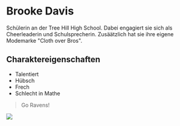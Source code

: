 # Brooke Davis
Schülerin an der Tree Hill High School. Dabei engagiert sie sich als Cheerleaderin und Schulsprecherin. Zusäätzlich hat sie ihre eigene Modemarke "Cloth over Bros".

## Charaktereigenschaften
* Talentiert
* Hübsch
* Frech
* Schlecht in Mathe

> Go Ravens!

<img src="https://cloudstore.uni-ulm.de/core/preview?fileId=23785580&x=1920&y=1080&a=true"/>